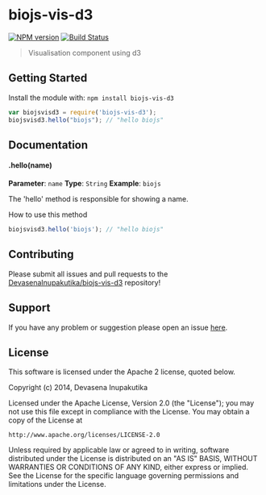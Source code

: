 # biojs-vis-d3

[![NPM version](http://img.shields.io/npm/v/biojs-vis-d3.svg)](https://www.npmjs.org/package/biojs-vis-d3) 
[![Build Status](https://secure.travis-ci.org/DevasenaInupakutika/biojs-vis-d3.png?branch=master)](http://travis-ci.org/DevasenaInupakutika/biojs-vis-d3) 

> Visualisation component using d3

## Getting Started
Install the module with: `npm install biojs-vis-d3`

```javascript
var biojsvisd3 = require('biojs-vis-d3');
biojsvisd3.hello("biojs"); // "hello biojs"
```

## Documentation

#### .hello(name)

**Parameter**: `name`
**Type**: `String`
**Example**: `biojs`

The 'hello' method is responsible for showing a name.

How to use this method

```javascript
biojsvisd3.hello('biojs'); // "hello biojs"
```

## Contributing

Please submit all issues and pull requests to the [DevasenaInupakutika/biojs-vis-d3](http://github.com/DevasenaInupakutika/biojs-vis-d3) repository!

## Support
If you have any problem or suggestion please open an issue [here](https://github.com/DevasenaInupakutika/biojs-vis-d3/issues).

## License 


This software is licensed under the Apache 2 license, quoted below.

Copyright (c) 2014, Devasena Inupakutika

Licensed under the Apache License, Version 2.0 (the "License"); you may not
use this file except in compliance with the License. You may obtain a copy of
the License at

    http://www.apache.org/licenses/LICENSE-2.0

Unless required by applicable law or agreed to in writing, software
distributed under the License is distributed on an "AS IS" BASIS, WITHOUT
WARRANTIES OR CONDITIONS OF ANY KIND, either express or implied. See the
License for the specific language governing permissions and limitations under
the License.

